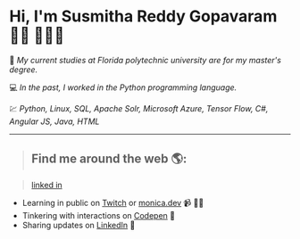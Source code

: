 # Hi, I'm Susmitha Reddy Gopavaram 👋🏾 👩🏾‍💻

:school: *My current studies at Florida polytechnic university are for my master's degree.*  

:computer:  *In the past, I worked in the Python programming language.*  

:chart: *Python,  Linux, SQL, Apache Solr, Microsoft Azure, Tensor Flow, C#, Angular JS, Java, HTML*

--------------------------------

> ## **Find me around the web** 🌎: 

>  [linked in](https://www.linkedin.com/in/susmirthaeddy-gopavaram-0b3a21101/)
- Learning in public on <a href="https://www.twitch.tv/blacktechdiva">Twitch</a> or <a href="https://www.monica.dev">monica.dev</a> 📹 ✍🏾
- Tinkering with interactions on <a href="https://codepen.io/m0nica"> Codepen</a> 🏓
- Sharing updates on <a href="https://www.linkedin.com/in/monicampowell/">LinkedIn</a> 💼
